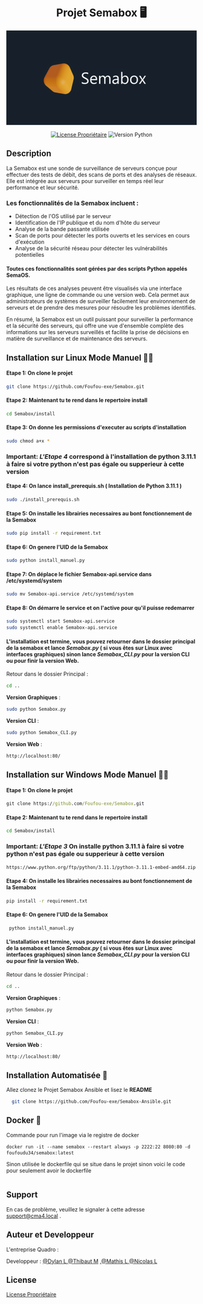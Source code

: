 <div align="center">
  <h1>Projet Semabox 🖥️</h1>

  ![Logo](https://github.com/Foufou-exe/Semabox/blob/dev/Logo_Banniere.png?raw=true)


 
  
  [![License Propriétaire](https://img.shields.io/badge/License-Propri%C3%A9taire-green.svg)](https://github.com/Foufou-exe/Semabox/blob/main/license)
  ![Version Python](https://img.shields.io/badge/Compatible-Python%203.11.1-yellow.svg)

</div>

## Description

La Semabox est une sonde de surveillance de serveurs conçue pour effectuer des tests de débit, des scans de ports et des analyses de réseaux. Elle est intégrée aux serveurs pour surveiller en temps réel leur performance et leur sécurité.

### Les fonctionnalités de la Semabox incluent :

- Détection de l'OS utilisé par le serveur
- Identification de l'IP publique et du nom d'hôte du serveur
- Analyse de la bande passante utilisée
- Scan de ports pour détecter les ports ouverts et les services en cours d'exécution
- Analyse de la sécurité réseau pour détecter les vulnérabilités potentielles

#### Toutes ces fonctionnalités sont gérées par des scripts Python appelés **SemaOS**. 
Les résultats de ces analyses peuvent être visualisés via une interface graphique, une ligne de commande ou une version web. Cela permet aux administrateurs de systèmes de surveiller facilement leur environnement de serveurs et de prendre des mesures pour résoudre les problèmes identifiés.

En résumé, la Semabox est un outil puissant pour surveiller la performance et la sécurité des serveurs, qui offre une vue d'ensemble complète des informations sur les serveurs surveillés et facilite la prise de décisions en matière de surveillance et de maintenance des serveurs.

## Installation sur Linux Mode Manuel 👩‍🌾

#### **Etape 1**: On clone le projet 

```bash
git clone https://github.com/Foufou-exe/Semabox.git
```
#### **Etape 2**: Maintenant tu te rend dans le repertoire **install** 

```bash
cd Semabox/install
```
#### **Etape 3**: On donne les permissions d'executer au scripts d'installation 

```bash
sudo chmod a+x *
```
### **Important**: *L'Etape 4* correspond à l'installation de **python 3.11.1** à faire si votre python n'est pas égale ou supperieur à cette version 


#### **Etape 4**: On lance **install_prerequis.sh** ( Installation de Python 3.11.1 )

```bash
sudo ./install_prerequis.sh
```

#### **Etape 5**: On installe les librairies necessaires au bont fonctionnement de la Semabox

```bash
sudo pip install -r requirement.txt
```
#### **Etape 6**: On genere l'UID de la Semabox

```bash
sudo python install_manuel.py
```

#### **Etape 7**: On déplace le fichier Semabox-api.service dans /etc/systemd/system

```bash
sudo mv Semabox-api.service /etc/systemd/system
```

#### **Etape 8**: On démarre le service et on l'active pour qu'il puisse redemarrer

```bash
sudo systemctl start Semabox-api.service
sudo systemctl enable Semabox-api.service
```

#### L'installation est termine, vous pouvez retourner dans le dossier principal de la semabox et lance *Semabox.py* ( **si vous êtes sur Linux avec interfaces graphiques**) sinon lance *Semabox_CLI.py* pour **la version CLI** ou pour finir **la version Web**.
Retour dans le dossier Principal :
```bash
cd ..
```
**Version Graphiques** :
```bash
sudo python Semabox.py
```

**Version CLI** :
```bash
sudo python Semabox_CLI.py
```

**Version Web** :
```bash
http://localhost:80/
```
## Installation sur Windows Mode Manuel 👩‍🌾

#### **Etape 1**: On clone le projet 

```cmd
git clone https://github.com/Foufou-exe/Semabox.git
```
#### **Etape 2**: Maintenant tu te rend dans le repertoire **install** 

```bash
cd Semabox/install
```

### **Important**: *L'Etape 3* On installe **python 3.11.1** à faire si votre python n'est pas égale ou supperieur à cette version 

```cmd
https://www.python.org/ftp/python/3.11.1/python-3.11.1-embed-amd64.zip
```
#### **Etape 4**: On installe les librairies necessaires au bont fonctionnement de la Semabox

```cmd
pip install -r requirement.txt
```
#### **Etape 6**: On genere l'UID de la Semabox

```cmd
 python install_manuel.py
```

#### L'installation est termine, vous pouvez retourner dans le dossier principal de la semabox et lance *Semabox.py* ( **si vous êtes sur Linux avec interfaces graphiques**) sinon lance *Semabox_CLI.py* pour **la version CLI** ou pour finir **la version Web**.
Retour dans le dossier Principal :
```cmd
cd ..
```
**Version Graphiques** :
```cmd
python Semabox.py
```

**Version CLI** :
```cmd
python Semabox_CLI.py
```

**Version Web** :
```html
http://localhost:80/
```

## Installation Automatisée 🤖

Allez clonez le Projet Semabox Ansible et lisez le **README**

```bash
  git clone https://github.com/Foufou-exe/Semabox-Ansible.git
```
## Docker 🐳

Commande pour run l'image via le registre de docker

```docker
docker run -it --name semabox --restart always -p 2222:22 8080:80 -d foufoudu34/semabox:latest
```
Sinon utilisée le dockerfile qui se situe dans le projet sinon voici le code pour seulement avoir le dockerfile 

```dockerfile


```

## Support

En cas de problème, veuillez le signaler à cette adresse support@cma4.local .



## Auteur et Developpeur

L'entreprise Quadro :

Developpeur : [@Dylan L](https://github.com/thorbeorn),[@Thibaut M](https://github.com/Foufou-exe) ,[@Mathis L](https://github.com/mathislef34),[@Nicolas L](https://github.com/nicolasLlinares) 



## License

[License Propriétaire](https://github.com/Foufou-exe/Semabox/blob/main/license)

